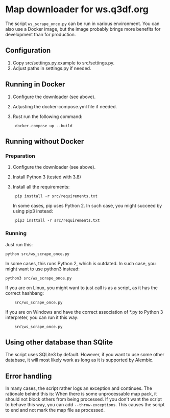 # Map downloader for ws.q3df.org

The script `ws_scrape_once.py` can be run in various environment. You can also use a Docker image, but the image probably brings more benefits for development than for production.

## Configuration

1. Copy src/settings.py.example to src/settings.py.
2. Adjust paths in settings.py if needed.

## Running in Docker

1. Configure the downloader (see above).
2. Adjusting the docker-compose.yml file if needed.
3. Rust run the following command:

        docker-compose up --build

## Running without Docker

### Preparation

1. Configure the downloader (see above).
2. Install Python 3 (tested with 3.8)
3. Install all the requirements:

        pip insttall -r src/requirements.txt

    In some cases, pip uses Python 2. In such case, you might succeed by using pip3 instead:

        pip3 insttall -r src/requirements.txt

### Running

Just run this:

    python src/ws_scrape_once.py

In some cases, this runs Python 2, which is outdated. In such case, you might want to use python3 instead:

    python3 src/ws_scrape_once.py

If you are on Linux, you might want to just call is as a script, as it has the correct hashbang:

        src/ws_scrape_once.py

If you are on Windows and have the correct association of *.py to Python 3 interpreter, you can run it this way:

        src\ws_scrape_once.py

## Using other database than SQlite

The script uses SQLite3 by default. However, if you want to use some other database, it will most likely work as long as it is supported by Alembic.

## Error handling

In many cases, the script rather logs an exception and continues. The rationale behind this is: When there is some unprocessable map pack, it should not block others from being processed. If you don't want the script to behave this way, you can add `--throw-exceptions`. This causes the script to end and not mark the map file as processed.



